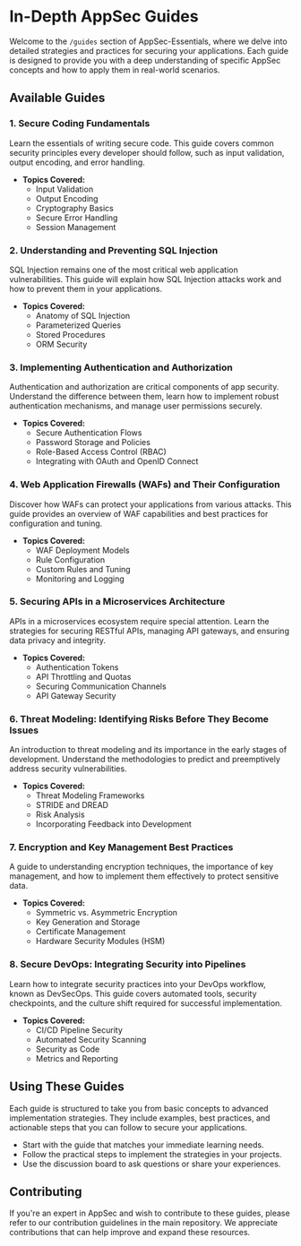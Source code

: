 # In-Depth AppSec Guides

Welcome to the `/guides` section of AppSec-Essentials, where we delve into detailed strategies and practices for securing your applications. Each guide is designed to provide you with a deep understanding of specific AppSec concepts and how to apply them in real-world scenarios.

## Available Guides

### 1. **Secure Coding Fundamentals**

Learn the essentials of writing secure code. This guide covers common security principles every developer should follow, such as input validation, output encoding, and error handling.

-   **Topics Covered:**
    -   Input Validation
    -   Output Encoding
    -   Cryptography Basics
    -   Secure Error Handling
    -   Session Management

### 2. **Understanding and Preventing SQL Injection**

SQL Injection remains one of the most critical web application vulnerabilities. This guide will explain how SQL Injection attacks work and how to prevent them in your applications.

-   **Topics Covered:**
    -   Anatomy of SQL Injection
    -   Parameterized Queries
    -   Stored Procedures
    -   ORM Security

### 3. **Implementing Authentication and Authorization**

Authentication and authorization are critical components of app security. Understand the difference between them, learn how to implement robust authentication mechanisms, and manage user permissions securely.

-   **Topics Covered:**
    -   Secure Authentication Flows
    -   Password Storage and Policies
    -   Role-Based Access Control (RBAC)
    -   Integrating with OAuth and OpenID Connect

### 4. **Web Application Firewalls (WAFs) and Their Configuration**

Discover how WAFs can protect your applications from various attacks. This guide provides an overview of WAF capabilities and best practices for configuration and tuning.

-   **Topics Covered:**
    -   WAF Deployment Models
    -   Rule Configuration
    -   Custom Rules and Tuning
    -   Monitoring and Logging

### 5. **Securing APIs in a Microservices Architecture**

APIs in a microservices ecosystem require special attention. Learn the strategies for securing RESTful APIs, managing API gateways, and ensuring data privacy and integrity.

-   **Topics Covered:**
    -   Authentication Tokens
    -   API Throttling and Quotas
    -   Securing Communication Channels
    -   API Gateway Security

### 6. **Threat Modeling: Identifying Risks Before They Become Issues**

An introduction to threat modeling and its importance in the early stages of development. Understand the methodologies to predict and preemptively address security vulnerabilities.

-   **Topics Covered:**
    -   Threat Modeling Frameworks
    -   STRIDE and DREAD
    -   Risk Analysis
    -   Incorporating Feedback into Development

### 7. **Encryption and Key Management Best Practices**

A guide to understanding encryption techniques, the importance of key management, and how to implement them effectively to protect sensitive data.

-   **Topics Covered:**
    -   Symmetric vs. Asymmetric Encryption
    -   Key Generation and Storage
    -   Certificate Management
    -   Hardware Security Modules (HSM)

### 8. **Secure DevOps: Integrating Security into Pipelines**

Learn how to integrate security practices into your DevOps workflow, known as DevSecOps. This guide covers automated tools, security checkpoints, and the culture shift required for successful implementation.

-   **Topics Covered:**
    -   CI/CD Pipeline Security
    -   Automated Security Scanning
    -   Security as Code
    -   Metrics and Reporting

## Using These Guides

Each guide is structured to take you from basic concepts to advanced implementation strategies. They include examples, best practices, and actionable steps that you can follow to secure your applications.

-   Start with the guide that matches your immediate learning needs.
-   Follow the practical steps to implement the strategies in your projects.
-   Use the discussion board to ask questions or share your experiences.

## Contributing

If you're an expert in AppSec and wish to contribute to these guides, please refer to our contribution guidelines in the main repository. We appreciate contributions that can help improve and expand these resources.
